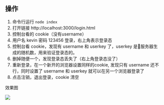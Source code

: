 ## 操作
1. 命令行运行 `node index`
2. 打开链接  http://localhost:3000/login.html
3. 控制台看的 cookie（没有username）
4. 用户名 kevin 密码 123456 登录，右上角表示登录态
5. 控制台看 cookie，发现有 username 和 userkey 了，userkey 是服务器生成的随机数，用来验证登录态的。
6. 删掉随便一个，发现登录态丢失了（右上角登录态没了）
7. 重新登录，在一个新开的浏览器设置同样的cookie, 发现只有 username 还不行，同时设置了 username 和 userkey 就可以在另一个浏览器登录了
8. 点击注销，退出登录，cookie 清空

效果图

![](http://coding.imweb.io/img/p9/login.png)
